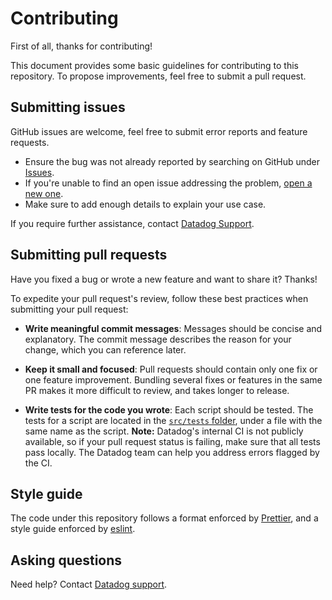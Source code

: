 # Contributing

First of all, thanks for contributing!

This document provides some basic guidelines for contributing to this repository. To propose improvements, feel free to submit a pull request.

## Submitting issues

GitHub issues are welcome, feel free to submit error reports and feature requests.

- Ensure the bug was not already reported by searching on GitHub under [Issues](https://github.com/DataDog/synthetics-ci-github-action/issues).
- If you're unable to find an open issue addressing the problem, [open a new one](https://github.com/DataDog/synthetics-ci-github-action/issues/new/choose).
- Make sure to add enough details to explain your use case.

If you require further assistance, contact [Datadog Support](https://docs.datadoghq.com/help/).

## Submitting pull requests

Have you fixed a bug or wrote a new feature and want to share it? Thanks!

To expedite your pull request's review, follow these best practices when submitting your pull request:

- **Write meaningful commit messages**: Messages should be concise and explanatory. The commit message describes the reason for your change, which you can reference later.

- **Keep it small and focused**: Pull requests should contain only one fix or one feature improvement. Bundling several fixes or features in the same PR makes it more difficult to review, and takes longer to release.

- **Write tests for the code you wrote**: Each script should be tested. The tests for a script are located in the [`src/tests` folder](https://github.com/DataDog/synthetics-ci-orb/tree/main/src/tests), under a file with the same name as the script. 
**Note:** Datadog's internal CI is not publicly available, so if your pull request status is failing, make sure that all tests pass locally. The Datadog team can help you address errors flagged by the CI.

## Style guide

The code under this repository follows a format enforced by [Prettier](https://prettier.io/), and a style guide enforced by [eslint](https://eslint.org/docs/rules/).

## Asking questions

Need help? Contact [Datadog support](https://docs.datadoghq.com/help/).

